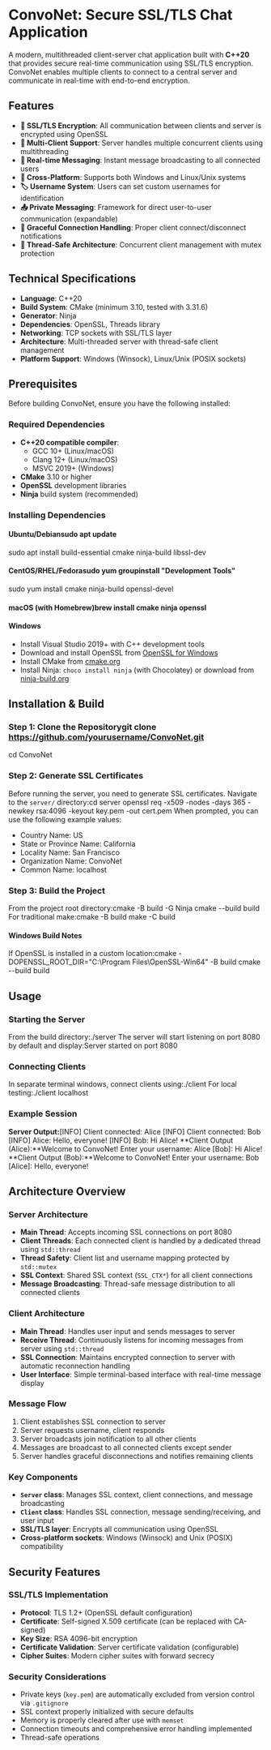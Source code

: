 # ConvoNet: Secure SSL/TLS Chat Application

A modern, multithreaded client-server chat application built with **C++20** that provides secure real-time communication using SSL/TLS encryption. ConvoNet enables multiple clients to connect to a central server and communicate in real-time with end-to-end encryption.

## Features

- **🔐 SSL/TLS Encryption**: All communication between clients and server is encrypted using OpenSSL
- **👥 Multi-Client Support**: Server handles multiple concurrent clients using multithreading
- **💬 Real-time Messaging**: Instant message broadcasting to all connected users
- **🚀 Cross-Platform**: Supports both Windows and Linux/Unix systems
- **🏷️ Username System**: Users can set custom usernames for identification
- **📤 Private Messaging**: Framework for direct user-to-user communication (expandable)
- **🔌 Graceful Connection Handling**: Proper client connect/disconnect notifications
- **🧵 Thread-Safe Architecture**: Concurrent client management with mutex protection

## Technical Specifications

- **Language**: C++20
- **Build System**: CMake (minimum 3.10, tested with 3.31.6)
- **Generator**: Ninja
- **Dependencies**: OpenSSL, Threads library
- **Networking**: TCP sockets with SSL/TLS layer
- **Architecture**: Multi-threaded server with thread-safe client management
- **Platform Support**: Windows (Winsock), Linux/Unix (POSIX sockets)

## Prerequisites

Before building ConvoNet, ensure you have the following installed:

### Required Dependencies
- **C++20 compatible compiler**:
  - GCC 10+ (Linux/macOS)
  - Clang 12+ (Linux/macOS)
  - MSVC 2019+ (Windows)
- **CMake** 3.10 or higher
- **OpenSSL** development libraries
- **Ninja** build system (recommended)

### Installing Dependencies

#### Ubuntu/Debiansudo apt update
sudo apt install build-essential cmake ninja-build libssl-dev
#### CentOS/RHEL/Fedorasudo yum groupinstall "Development Tools"
sudo yum install cmake ninja-build openssl-devel
#### macOS (with Homebrew)brew install cmake ninja openssl
#### Windows
- Install Visual Studio 2019+ with C++ development tools
- Download and install OpenSSL from [OpenSSL for Windows](https://slproweb.com/products/Win32OpenSSL.html)
- Install CMake from [cmake.org](https://cmake.org/download/)
- Install Ninja: `choco install ninja` (with Chocolatey) or download from [ninja-build.org](https://ninja-build.org/)

## Installation & Build

### Step 1: Clone the Repositorygit clone https://github.com/yourusername/ConvoNet.git
cd ConvoNet
### Step 2: Generate SSL Certificates
Before running the server, you need to generate SSL certificates. Navigate to the `server/` directory:cd server
openssl req -x509 -nodes -days 365 -newkey rsa:4096 -keyout key.pem -out cert.pem
When prompted, you can use the following example values:
- Country Name: US
- State or Province Name: California
- Locality Name: San Francisco
- Organization Name: ConvoNet
- Common Name: localhost

### Step 3: Build the Project
From the project root directory:cmake -B build -G Ninja
cmake --build build
For traditional make:cmake -B build
make -C build
#### Windows Build Notes
If OpenSSL is installed in a custom location:cmake -DOPENSSL_ROOT_DIR="C:\Program Files\OpenSSL-Win64" -B build
cmake --build build
## Usage

### Starting the Server
From the build directory:./server
The server will start listening on port 8080 by default and display:Server started on port 8080
### Connecting Clients
In separate terminal windows, connect clients using:./client
For local testing:./client localhost
### Example Session

**Server Output:**[INFO] Client connected: Alice
[INFO] Client connected: Bob
[INFO] Alice: Hello, everyone!
[INFO] Bob: Hi Alice!
**Client Output (Alice):**Welcome to ConvoNet!
Enter your username: Alice
[Bob]: Hi Alice!
**Client Output (Bob):**Welcome to ConvoNet!
Enter your username: Bob
[Alice]: Hello, everyone!
## Architecture Overview

### Server Architecture
- **Main Thread**: Accepts incoming SSL connections on port 8080
- **Client Threads**: Each connected client is handled by a dedicated thread using `std::thread`
- **Thread Safety**: Client list and username mapping protected by `std::mutex`
- **SSL Context**: Shared SSL context (`SSL_CTX*`) for all client connections
- **Message Broadcasting**: Thread-safe message distribution to all connected clients

### Client Architecture
- **Main Thread**: Handles user input and sends messages to server
- **Receive Thread**: Continuously listens for incoming messages from server using `std::thread`
- **SSL Connection**: Maintains encrypted connection to server with automatic reconnection handling
- **User Interface**: Simple terminal-based interface with real-time message display

### Message Flow
1. Client establishes SSL connection to server
2. Server requests username, client responds
3. Server broadcasts join notification to all other clients
4. Messages are broadcast to all connected clients except sender
5. Server handles graceful disconnections and notifies remaining clients

### Key Components
- **`Server` class**: Manages SSL context, client connections, and message broadcasting
- **`Client` class**: Handles SSL connection, message sending/receiving, and user input
- **SSL/TLS layer**: Encrypts all communication using OpenSSL
- **Cross-platform sockets**: Windows (Winsock) and Unix (POSIX) compatibility

## Security Features

### SSL/TLS Implementation
- **Protocol**: TLS 1.2+ (OpenSSL default configuration)
- **Certificate**: Self-signed X.509 certificate (can be replaced with CA-signed)
- **Key Size**: RSA 4096-bit encryption
- **Certificate Validation**: Server certificate validation (configurable)
- **Cipher Suites**: Modern cipher suites with forward secrecy

### Security Considerations
- Private keys (`key.pem`) are automatically excluded from version control via `.gitignore`
- SSL context properly initialized with secure defaults
- Memory is properly cleared after use with `memset`
- Connection timeouts and comprehensive error handling implemented
- Thread-safe operations
